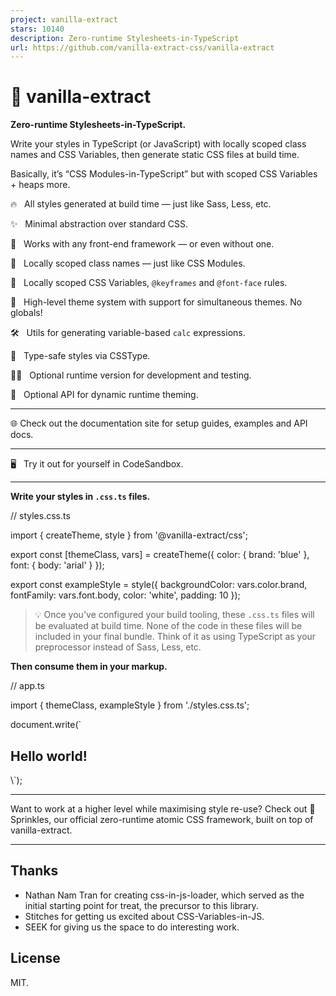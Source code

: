 ```yaml
---
project: vanilla-extract
stars: 10140
description: Zero-runtime Stylesheets-in-TypeScript
url: https://github.com/vanilla-extract-css/vanilla-extract
---
```


🧁 vanilla-extract
==================

**Zero-runtime Stylesheets-in-TypeScript.**

Write your styles in TypeScript (or JavaScript) with locally scoped class names and CSS Variables, then generate static CSS files at build time.

Basically, it’s “CSS Modules\-in-TypeScript” but with scoped CSS Variables + heaps more.

🔥   All styles generated at build time — just like Sass, Less, etc.

✨   Minimal abstraction over standard CSS.

🦄   Works with any front-end framework — or even without one.

🌳   Locally scoped class names — just like CSS Modules.

🚀   Locally scoped CSS Variables, `@keyframes` and `@font-face` rules.

🎨   High-level theme system with support for simultaneous themes. No globals!

🛠   Utils for generating variable-based `calc` expressions.

💪   Type-safe styles via CSSType.

🏃‍♂️   Optional runtime version for development and testing.

🙈   Optional API for dynamic runtime theming.

* * *

🌐 Check out the documentation site for setup guides, examples and API docs.

* * *

🖥   Try it out for yourself in CodeSandbox.

* * *

**Write your styles in `.css.ts` files.**

// styles.css.ts

import { createTheme, style } from '@vanilla-extract/css';

export const \[themeClass, vars\] \= createTheme({
  color: {
    brand: 'blue'
  },
  font: {
    body: 'arial'
  }
});

export const exampleStyle \= style({
  backgroundColor: vars.color.brand,
  fontFamily: vars.font.body,
  color: 'white',
  padding: 10
});

> 💡 Once you've configured your build tooling, these `.css.ts` files will be evaluated at build time. None of the code in these files will be included in your final bundle. Think of it as using TypeScript as your preprocessor instead of Sass, Less, etc.

**Then consume them in your markup.**

// app.ts

import { themeClass, exampleStyle } from './styles.css.ts';

document.write(\`
  <section class="${themeClass}">
    <h1 class="${exampleStyle}">Hello world!</h1>
  </section>
\`);

* * *

Want to work at a higher level while maximising style re-use? Check out 🍨 Sprinkles, our official zero-runtime atomic CSS framework, built on top of vanilla-extract.

* * *

Thanks
------

-   Nathan Nam Tran for creating css-in-js-loader, which served as the initial starting point for treat, the precursor to this library.
-   Stitches for getting us excited about CSS-Variables-in-JS.
-   SEEK for giving us the space to do interesting work.

License
-------

MIT.
